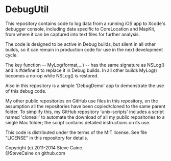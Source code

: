 DebugUtil
=========

This repository contains code to log data from a running iOS app to Xcode's debugger console, including data specific to CoreLocation and MapKit, from where it can be captured into text files for further analysis. 

The code is designed to be active in Debug builds, but silent in all other builds, so it can remain in production code for use in the next development cycle. 

The key function -- MyLog(format,...) -- has the same signature as NSLog() and is #define'd to replace it in Debug builds. In all other builds MyLog() becomes a no-op while NSLog() is restored.

Also in this repository is a simple 'DebugDemo' app to demonstrate the use of this debug code. 

My other public repositories on GitHub use files in this repository, on the assumption all the repositories have been copied/cloned to the same parent folder. To simplify this, my GitHub repository 'unix-scripts' includes a script named 'cloneall' to automate the download of all my public repositories to a single Mac folder; the script contains detailed instructions on its use.  

This code is distributed under the terms of the MIT license. See file "LICENSE" in this repository for details.

Copyright (c) 2011-2014 Steve Caine.<br>
@SteveCaine on github.com
